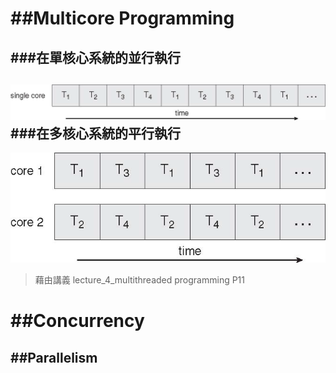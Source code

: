 ##Multicore Programming
======
###在單核心系統的並行執行
------
![DEMO](./照片/Figure4.3.png)
###在多核心系統的平行執行
------
![DEMO](./照片/Figure4.4.png)
>藉由講義 lecture_4_multithreaded programming P11

##Concurrency
======
##Parallelism
------
